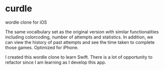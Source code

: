 # curdle
wordle clone for iOS

The same vocalbulary set as the original version with similar functionalities including colorcoding, number of attempts and statistics. In addition, 
we can view the history of past attempts and see the time taken to complete those games. Optimized for iPhone.

I created this wordle clone to learn Swift. There is a lot of opportunity to refactor since I am learning as I develop this app.
